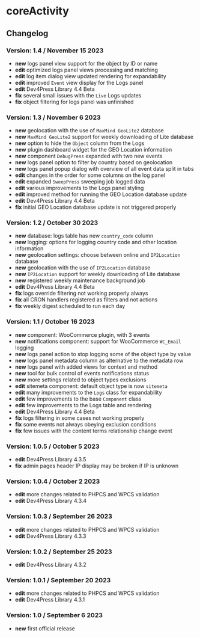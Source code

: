 # coreActivity

## Changelog

### Version: 1.4 / November 15 2023

* **new** logs panel view support for the object by ID or name
* **edit** optimized logs panel views processing and matching
* **edit** log item dialog view updated rendering for expandability
* **edit** improved `Event` view display for the Logs panel 
* **edit** Dev4Press Library 4.4 Beta
* **fix** several small issues with the `Live` Logs updates
* **fix** object filtering for logs panel was unfinished

### Version: 1.3 / November 6 2023

* **new** geolocation with the use of `MaxMind GeoLite2` database
* **new** `MaxMind GeoLite2` support for weekly downloading of Lite database
* **new** option to hide the `Object` column from the Logs
* **new** plugin dashboard widget for the GEO Location information
* **new** component `DebugPress` expanded with two new events
* **new** logs panel option to filter by country based on geolocation
* **new** logs panel popup dialog with overview of all event data split in tabs
* **edit** changes in the order for some columns on the log panel
* **edit** expanded `SweepPress` sweeping job logged data
* **edit** various improvements to the Logs panel styling
* **edit** improved method for running the GEO Location database update
* **edit** Dev4Press Library 4.4 Beta
* **fix** initial GEO Location database update is not triggered properly

### Version: 1.2 / October 30 2023

* **new** database: logs table has new `country_code` column
* **new** logging: options for logging country code and other location information
* **new** geolocation settings: choose between online and `IP2Location` database
* **new** geolocation with the use of `IP2Location` database
* **new** `IP2Location` support for weekly downloading of Lite database
* **new** registered weekly maintenance background job
* **edit** Dev4Press Library 4.4 Beta
* **fix** logs override filtering not working properly always
* **fix** all CRON handlers registered as filters and not actions
* **fix** weekly digest scheduled to run each day

### Version: 1.1 / October 16 2023

* **new** component: WooCommerce plugin, with 3 events
* **new** notifications component: support for WooCommerce `WC_Email` logging
* **new** logs panel action to stop logging some of the object type by value
* **new** logs panel metadata column as alternative to the metadata row
* **new** logs panel with added views for context and method
* **new** tool for bulk control of events notifications status
* **new** more settings related to object types exclusions
* **edit** sitemeta component: default object type is now `sitemeta`
* **edit** many improvements to the `Logs` class for expandability
* **edit** few improvements to the base `Component` class
* **edit** few improvements to the Logs table and rendering
* **edit** Dev4Press Library 4.4 Beta
* **fix** logs filtering in some cases not working properly
* **fix** some events not always obeying exclusion conditions
* **fix** few issues with the content terms relationship change event

### Version: 1.0.5 / October 5 2023

* **edit** Dev4Press Library 4.3.5
* **fix** admin pages header IP display may be broken if IP is unknown

### Version: 1.0.4 / October 2 2023

* **edit** more changes related to PHPCS and WPCS validation
* **edit** Dev4Press Library 4.3.4

### Version: 1.0.3 / September 26 2023

* **edit** more changes related to PHPCS and WPCS validation
* **edit** Dev4Press Library 4.3.3

### Version: 1.0.2 / September 25 2023

* **edit** Dev4Press Library 4.3.2

### Version: 1.0.1 / September 20 2023

* **edit** more changes related to PHPCS and WPCS validation
* **edit** Dev4Press Library 4.3.1

### Version: 1.0 / September 6 2023

* **new** first official release
